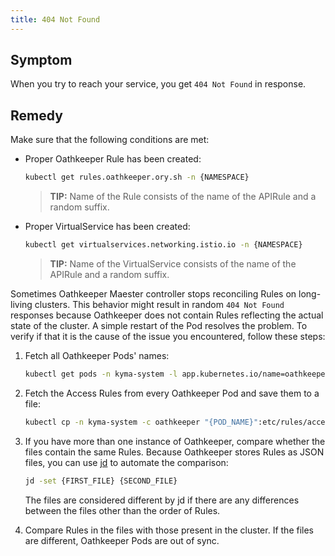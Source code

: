 ```yaml
---
title: 404 Not Found
---
```


## Symptom

When you try to reach your service, you get `404 Not Found` in response.

## Remedy

Make sure that the following conditions are met:

- Proper Oathkeeper Rule has been created:

  ```bash
  kubectl get rules.oathkeeper.ory.sh -n {NAMESPACE}
  ```

  >**TIP:** Name of the Rule consists of the name of the APIRule and a random suffix.

- Proper VirtualService has been created:

  ```bash
  kubectl get virtualservices.networking.istio.io -n {NAMESPACE}
  ```

  >**TIP:** Name of the VirtualService consists of the name of the APIRule and a random suffix.

Sometimes Oathkeeper Maester controller stops reconciling Rules on long-living clusters. This behavior might result in random `404 Not Found` responses because Oathkeeper does not contain Rules reflecting the actual state of the cluster. A simple restart of the Pod resolves the problem. To verify if that it is the cause of the issue you encountered, follow these steps:

1. Fetch all Oathkeeper Pods' names:

    ```bash
    kubectl get pods -n kyma-system -l app.kubernetes.io/name=oathkeeper -o jsonpath='{.items[*].metadata.name}'
    ```

2. Fetch the Access Rules from every Oathkeeper Pod and save them to a file:

    ```bash
   kubectl cp -n kyma-system -c oathkeeper "{POD_NAME}":etc/rules/access-rules.json "access-rules.{POD_NAME}.json" 
   ```

3. If you have more than one instance of Oathkeeper, compare whether the files contain the same Rules. Because Oathkeeper stores Rules as JSON files, you can use [jd](https://github.com/josephburnett/jd) to automate the comparison:

    ```bash
   jd -set {FIRST_FILE} {SECOND_FILE} 
   ```

    The files are considered different by jd if there are any differences between the files other than the order of Rules.
   
4. Compare Rules in the files with those present in the cluster. If the files are different, Oathkeeper Pods are out of sync.

